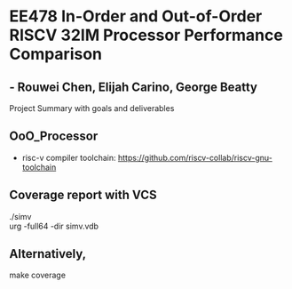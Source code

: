 # EE478 In-Order and Out-of-Order RISCV 32IM Processor Performance Comparison
## - Rouwei Chen, Elijah Carino, George Beatty
Project Summary with goals and deliverables

## OoO_Processor

- risc-v compiler toolchain: https://github.com/riscv-collab/riscv-gnu-toolchain


## Coverage report with VCS
./simv \
urg -full64 -dir simv.vdb

## Alternatively,
make coverage
